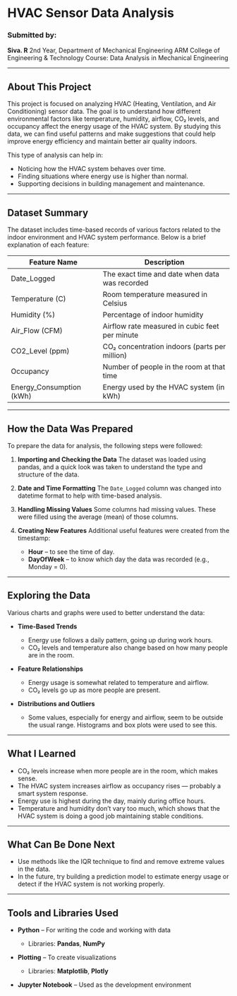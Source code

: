 

# HVAC Sensor Data Analysis

### Submitted by:

**Siva. R**
2nd Year, Department of Mechanical Engineering
ARM College of Engineering & Technology
Course: Data Analysis in Mechanical Engineering

---

## About This Project

This project is focused on analyzing HVAC (Heating, Ventilation, and Air Conditioning) sensor data. The goal is to understand how different environmental factors like temperature, humidity, airflow, CO₂ levels, and occupancy affect the energy usage of the HVAC system. By studying this data, we can find useful patterns and make suggestions that could help improve energy efficiency and maintain better air quality indoors.

This type of analysis can help in:

* Noticing how the HVAC system behaves over time.
* Finding situations where energy use is higher than normal.
* Supporting decisions in building management and maintenance.

---

## Dataset Summary

The dataset includes time-based records of various factors related to the indoor environment and HVAC system performance. Below is a brief explanation of each feature:

| Feature Name              | Description                                    |
| ------------------------- | ---------------------------------------------- |
| Date\_Logged              | The exact time and date when data was recorded |
| Temperature (C)           | Room temperature measured in Celsius           |
| Humidity (%)              | Percentage of indoor humidity                  |
| Air\_Flow (CFM)           | Airflow rate measured in cubic feet per minute |
| CO2\_Level (ppm)          | CO₂ concentration indoors (parts per million)  |
| Occupancy                 | Number of people in the room at that time      |
| Energy\_Consumption (kWh) | Energy used by the HVAC system (in kWh)        |

---

## How the Data Was Prepared

To prepare the data for analysis, the following steps were followed:

1. **Importing and Checking the Data**
   The dataset was loaded using pandas, and a quick look was taken to understand the type and structure of the data.

2. **Date and Time Formatting**
   The `Date_Logged` column was changed into datetime format to help with time-based analysis.

3. **Handling Missing Values**
   Some columns had missing values. These were filled using the average (mean) of those columns.

4. **Creating New Features**
   Additional useful features were created from the timestamp:

   * **Hour** – to see the time of day.
   * **DayOfWeek** – to know which day the data was recorded (e.g., Monday = 0).

---

## Exploring the Data

Various charts and graphs were used to better understand the data:

* **Time-Based Trends**

  * Energy use follows a daily pattern, going up during work hours.
  * CO₂ levels and temperature also change based on how many people are in the room.

* **Feature Relationships**

  * Energy usage is somewhat related to temperature and airflow.
  * CO₂ levels go up as more people are present.

* **Distributions and Outliers**

  * Some values, especially for energy and airflow, seem to be outside the usual range. Histograms and box plots were used to see this.

---

## What I Learned

* CO₂ levels increase when more people are in the room, which makes sense.
* The HVAC system increases airflow as occupancy rises — probably a smart system response.
* Energy use is highest during the day, mainly during office hours.
* Temperature and humidity don’t vary too much, which shows that the HVAC system is doing a good job maintaining stable conditions.

---

## What Can Be Done Next

* Use methods like the IQR technique to find and remove extreme values in the data.
* In the future, try building a prediction model to estimate energy usage or detect if the HVAC system is not working properly.

---

## Tools and Libraries Used

* **Python** – For writing the code and working with data

  * Libraries: **Pandas**, **NumPy**
* **Plotting** – To create visualizations

  * Libraries: **Matplotlib**, **Plotly**
* **Jupyter Notebook** – Used as the development environment
